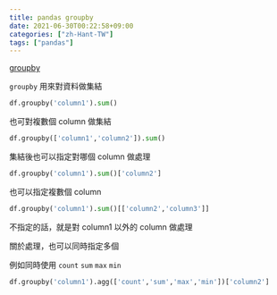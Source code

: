 ```yaml
---
title: pandas groupby
date: 2021-06-30T00:22:58+09:00
categories: ["zh-Hant-TW"]
tags: ["pandas"]
---
```

[groupby](https://pandas.pydata.org/pandas-docs/stable/reference/api/pandas.DataFrame.groupby.html)

`groupby` 用來對資料做集結

```python
df.groupby('column1').sum()
```

也可對複數個 column 做集結

```python
df.groupby(['column1','column2']).sum()
```

集結後也可以指定對哪個 column 做處理

```python
df.groupby('column1').sum()['column2']
```

也可以指定複數個 column

```python
df.groupby('column1').sum()[['column2','column3']]
```

不指定的話，就是對 column1 以外的 column 做處理

關於處理，也可以同時指定多個

例如同時使用 `count` `sum` `max` `min`

```python
df.groupby('column1').agg(['count','sum','max','min'])['column2']
```
